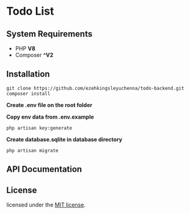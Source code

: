 # Todo List

## System Requirements
- PHP **V8**
- Composer **^V2**

## Installation

```
git clone https://github.com/ezehkingsleyuchenna/todo-backend.git
composer install
```

**Create .env file on the root folder**

**Copy env data from .env.example**

```
php artisan key:generate
```

**Create database.sqlite in database directory**

```
php artisan migrate
```

## API Documentation


## License

licensed under the [MIT license](https://opensource.org/licenses/MIT).
